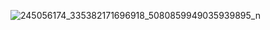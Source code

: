 
![245056174_335382171696918_5080859949035939895_n](https://github.com/user-attachments/assets/3954b1b7-eefe-416b-93f8-9354365c7b1d)

